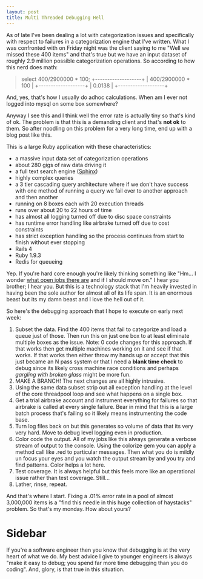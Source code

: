 ```yaml
---
layout: post
title: Multi Threaded Debugging Hell
---
```

As of late I've been dealing a lot with categorization issues and specifically with respect to failures in a categorization engine that I've written.  What I was confronted with on Friday night was the client saying to me "Well we missed these 400 items" and that's true but we have an input dataset of roughly 2.9 million possible categorization operations.  So according to how this nerd does math:

> select 400/2900000 * 100;
> +-------------------+
> | 400/2900000 * 100 |
> +-------------------+
> |            0.0138 |
> +-------------------+

And, yes, that's how I usually do adhoc calculations.  When am I ever not logged into mysql on some box somewhere?  

Anyway I see this and I think well the error rate is actually tiny so that's kind of ok.  The problem is that this is a demanding client and that's **not ok** to them.  So after noodling on this problem for a very long time, end up with a blog post like this.  

This is a large Ruby application with these characteristics: 

* a massive input data set of categorization operations
* about 280 gigs of raw data driving it
* a full text search engine ([Sphinx](http://sphinxsearch.com/))
* highly complex queries
* a 3 tier cascading query architecture where if we don't have success with one method of running a query we fail over to another approach and then another
* running on 8 boxes each with 20 execution threads
* runs over about 20 to 22 hours of time
* has almost all logging turned off due to disc space constraints
* has runtime error handling like airbrake turned off due to cost constraints
* has strict exception handling so the process continues from start to finish without ever stopping
* Rails 4
* Ruby 1.9.3
* Redis for queueing

Yep.  If you're hard core enough you're likely thinking something like "Hm... I wonder [what open jobs there are](https://weworkremotely.com/) and if I should move on."  I hear you brother; I hear you.  But this is a technology stack that I'm heavily invested in having been the sole author for almost all of its life span.  It is an enormous beast but its my damn beast and I love the hell out of it.

So here's the debugging approach that I hope to execute on early next week:

1.  Subset the data.  Find the 400 items that fail to categorize and load a queue just of those.  Then run this on just one box to at least eliminate multiple boxes as the issue.  Note: 0 code changes for this approach.  If that works then get multiple machines working on it and see if that works.  If that works then either throw my hands up or accept that this just became an N pass system or that I need a **blank time check** to debug since its likely cross machine race conditions and perhaps *gargling with broken glass* might be more fun.
2.  MAKE A BRANCH!  The next changes are all highly intrusive.
3.  Using the same data subset strip out all exception handling at the level of the core threadpool loop and see what happens on a single box.
4.  Get a trial airbrake account and instrument everything for failures so that airbrake is called at every single failure.  Bear in mind that this is a large batch process that's failing so it likely means instrumenting the code base.
5.  Turn log files back on but this generates so volume of data that its very very hard.  Move to debug level logging even in production.
6.  Color code the output.  All of my jobs like this always generate a verbose stream of output to the console.  Using the colorize gem you can apply a method call like .red to particular messages.  Then what you do is mildly un focus your eyes and you watch the output stream by and you try and find patterns.  Color helps a lot here.
7.  Test coverage.  It is always helpful but this feels more like an operational issue rather than test coverage.  Still...
8.  Lather, rinse, repeat.  

And that's where I start.  Fixing a .01% error rate in a pool of almost 3,000,000 items is a "find this needle in this huge collection of haystacks" problem.  So that's my monday.  How about yours?

# Sidebar

If you're a software engineer then you know that debugging is at the very heart of what we do.  My best advice I give to younger engineers is always "make it easy to debug; you spend far more time debugging than you do coding".  And, glory, is that true in this situation.



